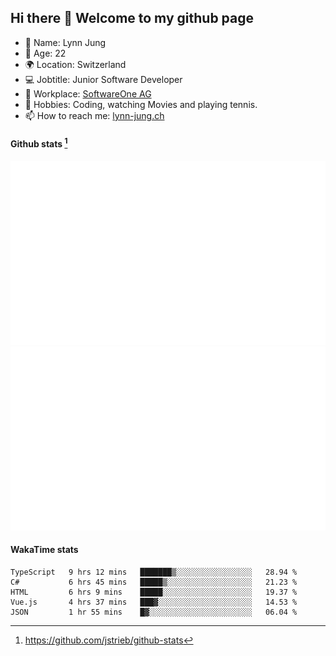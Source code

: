 ## Hi there 👋 Welcome to my github page

- 🧑 Name: Lynn Jung
- 🔞 Age: 22
- 🌍 Location: Switzerland
- 💻 Jobtitle: Junior Software Developer
- 🏢 Workplace: [SoftwareOne AG](https://www.softwareone.com/)
- 🎾 Hobbies: Coding, watching Movies and playing tennis.
- 📫 How to reach me: [lynn-jung.ch](https://lynn-jung.ch/)


#### Github stats [^1]
![](https://github.com/lynn-jung/github-stats/blob/master/generated/overview.svg)  ![](https://github.com/lynn-jung/github-stats/blob/master/generated/languages.svg)


#### WakaTime stats
<!--START_SECTION:waka-->
```text
TypeScript   9 hrs 12 mins   ███████▒░░░░░░░░░░░░░░░░░   28.94 % 
C#           6 hrs 45 mins   █████▒░░░░░░░░░░░░░░░░░░░   21.23 % 
HTML         6 hrs 9 mins    █████░░░░░░░░░░░░░░░░░░░░   19.37 % 
Vue.js       4 hrs 37 mins   ███▓░░░░░░░░░░░░░░░░░░░░░   14.53 % 
JSON         1 hr 55 mins    █▓░░░░░░░░░░░░░░░░░░░░░░░   06.04 % 
```
<!--END_SECTION:waka-->

[^1]: https://github.com/jstrieb/github-stats
